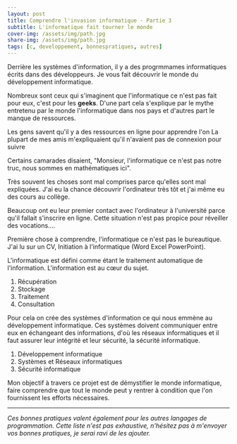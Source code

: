 ```yaml
---
layout: post
title: Comprendre l'invasion informatique - Partie 3
subtitle: L'informatique fait tourner le monde
cover-img: /assets/img/path.jpg
share-img: /assets/img/path.jpg
tags: [c, developpement, bonnespratiques, autres]
---
```


Derrière les systèmes d'information, il y a des progrmmames informatiques écrits dans des développeurs. Je vous fait découvrir le monde du développement informatique.

Nombreux sont ceux qui s'imaginent que l'informatique ce n'est pas fait pour eux, c'est pour les **geeks**. D'une part cela s'explique par le mythe entretenu par le monde l'informatique dans nos pays et d'autres part le manque de ressources.

Les gens savent qu'il y a des ressources en ligne pour apprendre l'on
La plupart de mes amis m'expliquaient qu'il n'avaient pas de connexion pour suivre

Certains camarades disaient, "Monsieur, l'informatique ce n'est pas notre truc, nous sommes en mathématiques ici".

Très souvent les choses sont mal comprises parce qu'elles sont mal expliquées. J'ai eu la chance découvrir l'ordinateur très tôt et j'ai même eu des cours au collège.

Beaucoup ont eu leur premier contact avec l'ordinateur à l'université parce qu'il fallait s'inscrire en ligne. Cette situation n'est pas propice pour réveiller des vocations....


Première chose à comprendre, l'informatique ce n'est pas le bureautique. J'ai lu sur un CV, Initiation à l'informatique (Word Excel PowerPoint).

L'informatique est défini comme étant le traitement automatique de l'information. L'information est au cœur du sujet.
1. Récupération
2. Stockage
3. Traitement
4. Consultation

Pour cela on crée des systèmes d'information ce qui nous emmène au développement informatique. Ces systèmes doivent communiquer entre eux en échangeant des informations, d'où les réseaux informatiques et il faut assurer leur intégrité et leur sécurité, la sécurité informatique.
1. Développement informatique
2. Systèmes et Réseaux informatiques
3. Sécurité informatique


Mon objectif à travers ce projet est de démystifier le monde informatique, faire comprendre que tout le monde peut y rentrer à condition que l'on fournissent les efforts nécessaires.

---
*Ces bonnes pratiques valent également pour les autres langages de programmation. Cette liste n'est pas exhaustive, n'hésitez pas à m'envoyer vos bonnes pratiques, je serai ravi de les ajouter.*
